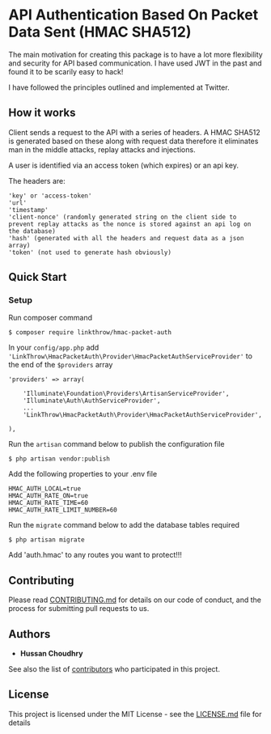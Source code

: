 # API Authentication Based On Packet Data Sent (HMAC SHA512)

The main motivation for creating this package is to have a lot more flexibility and security for API based communication. I have used JWT in the past and found it to be scarily easy to hack!

I have followed the principles outlined and implemented at Twitter.

## How it works

Client sends a request to the API with a series of headers. A HMAC SHA512 is generated based on these along with request data therefore it eliminates man in the middle attacks, replay attacks and injections.

A user is identified via an access token (which expires) or an api key.

The headers are:

    'key' or 'access-token'
    'url'
    'timestamp'
    'client-nonce' (randomly generated string on the client side to prevent replay attacks as the nonce is stored against an api log on the database)
    'hash' (generated with all the headers and request data as a json array)
    'token' (not used to generate hash obviously)

## Quick Start

### Setup

Run composer command

	$ composer require linkthrow/hmac-packet-auth

In your `config/app.php` add `'LinkThrow\HmacPacketAuth\Provider\HmacPacketAuthServiceProvider'` to the end of the `$providers` array

    'providers' => array(

        'Illuminate\Foundation\Providers\ArtisanServiceProvider',
        'Illuminate\Auth\AuthServiceProvider',
        ...
        'LinkThrow\HmacPacketAuth\Provider\HmacPacketAuthServiceProvider',

    ),

Run the `artisan` command below to publish the configuration file

	$ php artisan vendor:publish

Add the following properties to your .env file

    HMAC_AUTH_LOCAL=true
    HMAC_AUTH_RATE_ON=true
    HMAC_AUTH_RATE_TIME=60
    HMAC_AUTH_RATE_LIMIT_NUMBER=60

Run the `migrate` command below to add the database tables required

	$ php artisan migrate

Add 'auth.hmac' to any routes you want to protect!!!

## Contributing

Please read [CONTRIBUTING.md](CONTRIBUTING.md) for details on our code of conduct, and the process for submitting pull requests to us.

## Authors

* **Hussan Choudhry**

See also the list of [contributors](https://github.com/your/project/contributors) who participated in this project.

## License

This project is licensed under the MIT License - see the [LICENSE.md](LICENSE.md) file for details
